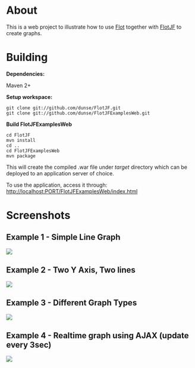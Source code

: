 # About

This is a web project to illustrate how to use [Flot](http://code.google.com/p/flot) together with [FlotJF](https://github.com/dunse/FlotJF) to create graphs.

# Building

**Dependencies:**

Maven 2+  
  
**Setup workspace:**
    
    
    git clone git://github.com/dunse/FlotJF.git
    git clone git://github.com/dunse/FlotJFExamplesWeb.git
    

**Build FlotJFExamplesWeb**
    
    cd FlotJF
    mvn install
    cd ..
    cd FlotJFExamplesWeb
    mvn package

This will create the compiled .war file under _target_ directory which can be deployed to an application server of choice.

To use the application, access it through: [http://localhost:PORT/FlotJFExamplesWeb/index.html](http://localhost:PORT/FlotJFExamplesWeb/index.html)

# Screenshots

## Example 1 - Simple Line Graph

![](/dunse/FlotJFExamplesWeb/raw/master/src/main/java/doc-files/example1.jpg)

## Example 2 - Two Y Axis, Two lines

![](/dunse/FlotJFExamplesWeb/raw/master/src/main/java/doc-files/example2.jpg)

## Example 3 - Different Graph Types

![](/dunse/FlotJFExamplesWeb/raw/master/src/main/java/doc-files/example3.jpg)

## Example 4 - Realtime graph using AJAX (update every 3sec)

![](/dunse/FlotJFExamplesWeb/raw/master/src/main/java/doc-files/example4.jpg)

